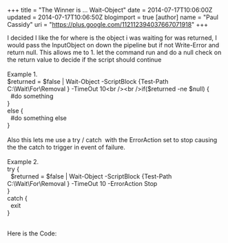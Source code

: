 +++
title = "The Winner is ... Wait-Object"
date = 2014-07-17T10:06:00Z
updated = 2014-07-17T10:06:50Z
blogimport = true 
[author]
	name = "Paul Cassidy"
	uri = "https://plus.google.com/112112394037667071918"
+++

I decided I like the for where is the object i was waiting for was returned, I would pass the InputObject on down the pipeline but if not Write-Error and return null. This allows me to 1. let the command run and do a null check on the return value to decide if the script should continue<br /><br />Example 1.<br />$returned = $false | Wait-Object -ScriptBlock {Test-Path C:\Wait\For\Removal } -TimeOut 10<br /><br />if($returned -ne $null) {<br />&nbsp; #do something<br />}<br />else {<br />&nbsp; #do something else<br />}<br /><br />Also this lets me use a try / catch &nbsp;with the ErrorAction set to stop causing the the catch to trigger in event of failure.<br /><br />Example 2.<br />try {<br />&nbsp; $returned = $false | Wait-Object -ScriptBlock {Test-Path C:\Wait\For\Removal } -TimeOut 10 -ErrorAction Stop<br />}<br />catch {<br />&nbsp; exit<br />}<br /><div><br /></div>Here is the Code: <script src="https://gist.github.com/qawarrior/b9acc089f0b04d1a126b.js"></script>
